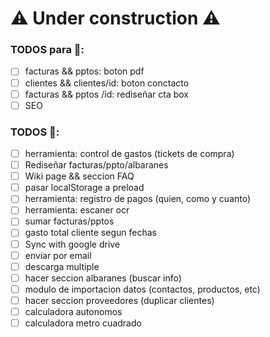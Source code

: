 # ⚠ Under construction ⚠

### TODOS para 🚀:

- [ ] facturas && pptos: boton pdf
- [ ] clientes && clientes/id: boton conctacto
- [ ] facturas && pptos /id: rediseñar cta box
- [ ] SEO

### TODOS 🐌:

- [ ] herramienta: control de gastos (tickets de compra)
- [ ] Rediseñar facturas/ppto/albaranes
- [ ] Wiki page && seccion FAQ
- [ ] pasar localStorage a preload
- [ ] herramienta: registro de pagos (quien, como y cuanto)
- [ ] herramienta: escaner ocr
- [ ] sumar facturas/pptos
- [ ] gasto total cliente segun fechas
- [ ] Sync with google drive
- [ ] enviar por email
- [ ] descarga multiple
- [ ] hacer seccion albaranes (buscar info)
- [ ] modulo de importacion datos (contactos, productos, etc)
- [ ] hacer seccion proveedores (duplicar clientes)
- [ ] calculadora autonomos
- [ ] calculadora metro cuadrado
